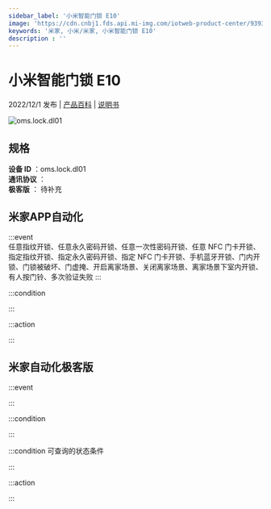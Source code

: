 ```yaml
---
sidebar_label: '小米智能门锁 E10'
image: 'https://cdn.cnbj1.fds.api.mi-img.com/iotweb-product-center/9393d66e86e91895f9f36eab4cb03daf_1657768782594.png?GalaxyAccessKeyId=AKVGLQWBOVIRQ3XLEW&Expires=9223372036854775807&Signature=/UEfY1R7RliWLTcZhHnpUb1GgUI='
keywords: '米家, 小米/米家, 小米智能门锁 E10'
description : ''
---
```

# 小米智能门锁 E10

2022/12/1 发布 | [产品百科](https://home.mi.com/webapp/content/baike/product/index.html?model=oms.lock.dl01/) | [说明书](https://home.mi.com/views/introduction.html?model=oms.lock.dl01&region=cn)

![oms.lock.dl01](https://cdn.cnbj1.fds.api.mi-img.com/iotweb-product-center/9393d66e86e91895f9f36eab4cb03daf_1657768782594.png?GalaxyAccessKeyId=AKVGLQWBOVIRQ3XLEW&Expires=9223372036854775807&Signature=/UEfY1R7RliWLTcZhHnpUb1GgUI=)

## 规格  
> 
**设备 ID** ：oms.lock.dl01  
**通讯协议** ：  
**极客版**  ： 待补充 


## 米家APP自动化  

:::event  
任意指纹开锁、任意永久密码开锁、任意一次性密码开锁、任意 NFC 门卡开锁、指定指纹开锁、指定永久密码开锁、指定 NFC 门卡开锁、手机蓝牙开锁、门内开锁、门锁被破坏、门虚掩、开启离家场景、关闭离家场景、离家场景下室内开锁、有人按门铃、多次验证失败
:::

:::condition  

:::

:::action   

:::

## 米家自动化极客版  

:::event  

:::

:::condition  

:::

:::condition 可查询的状态条件  

:::

:::action  

:::

        
